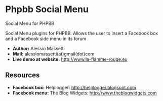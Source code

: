 Phpbb Social Menu
======

Social Menu for PHPBB

Social Menu plugins for PHPBB.
Allows the user to insert a Facebook box and a Facebook side menu in its forum

* **Author:** Alessio Massetti
* **Mail:** alessiomassetti(at)gmail(dot)com
* **Live demo at website:** http://www.la-flamme-rouge.eu

## Resources ##
* **Facebook box:** Helplogger: http://helplogger.blogspot.com
* **Facebook menu:** The Blog Widgets: http://www.theblogwidgets.com